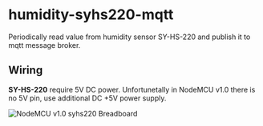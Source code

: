 # humidity-syhs220-mqtt 

Periodically read value from humidity sensor SY-HS-220 and publish it to mqtt message broker.

## Wiring

**SY-HS-220** require 5V DC power. Unfortunetally in NodeMCU v1.0 there is no 5V pin, use additional DC +5V power supply.

![NodeMCU v1.0 syhs220 Breadboard](../doc/sch/nodemcuv1_syhs220_bb.png)
